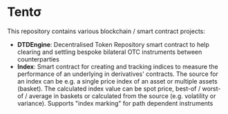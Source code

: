 # Tentσ

This repository contains various blockchain / smart contract projects:

- **DTDEngine**: Decentralised Token Repository smart contract to help clearing and settling bespoke bilateral OTC instruments between counterparties
- **Index**: Smart contract for creating and tracking indices to measure the performance of an underlying in derivatives' contracts. The source for an index can be e.g. a single price index of an asset or multiple assets (basket). The calculated index value can be spot price, best-of / worst-of / average in baskets or calculated from the source (e.g. volatility or variance). Supports "index marking" for path dependent instruments
